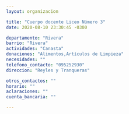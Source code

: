 ```yaml
---
layout: organizacion

title: "Cuerpo docente Liceo Número 3"
date: 2020-08-10 23:30:45 -0300

departamento: "Rivera"
barrio: "Rivera"
actividades: "Canasta"
donaciones: "Alimentos,Artículos de Limpieza"
necesidades: ""
telefono_contacto: "095252930"
direccion: "Reyles y Tranqueras"

otros_contactos: ""
horario: ""
aclaraciones: ""
cuenta_bancaria: ""

---
```

